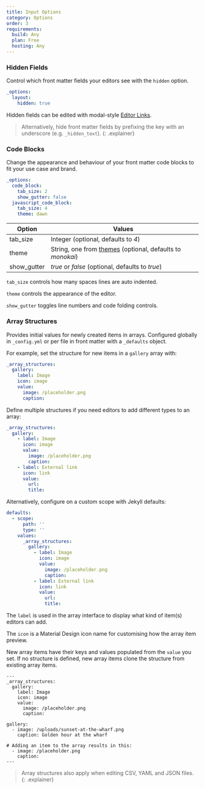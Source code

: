 ```yaml
---
title: Input Options
category: Options
order: 3
requirements:
  build: Any
  plan: Free
  hosting: Any
---
```


### Hidden Fields

Control which front matter fields your editors see with the `hidden` option.

```yaml
_options:
  layout:
    hidden: true
```

Hidden fields can be edited with modal-style [Editor Links](/editing/experience/editor-links/#front-matter-style).

> Alternatively, hide front matter fields by prefixing the key with an underscore (e.g. `_hidden_text`).
{: .explainer}

### Code Blocks

Change the appearance and behaviour of your front matter code blocks to fit your use case and brand.

```yaml
_options:
  code_block:
    tab_size: 2
    show_gutter: false
  javascript_code_block:
    tab_size: 4
    theme: dawn
```

| Option | Values |
| --- | --- |
| tab\_size | Integer (optional, defaults to *4*) |
| theme | String, one from [themes](https://github.com/ajaxorg/ace/tree/v1.2.9/lib/ace/theme) (optional, defaults to *monokai*) |
| show\_gutter | *true* or *false* (optional, defaults to *true*) |

`tab_size` controls how many spaces lines are auto indented.

`theme` controls the appearance of the editor.

`show_gutter` toggles line numbers and code folding controls.


### Array Structures

Provides initial values for newly created items in arrays. Configured globally in `_config.yml` or per file in front matter with a `_defaults` object.

For example, set the structure for new items in a `gallery` array with:

~~~yaml
_array_structures:
  gallery:
    label: Image
    icon: image
    value:
      image: /placeholder.png
      caption:
~~~

Define multiple structures if you need editors to add different types to an array:

~~~yaml
_array_structures:
  gallery:
    - label: Image
      icon: image
      value:
        image: /placeholder.png
        caption:
    - label: External link
      icon: link
      value:
        url:
        title:
~~~

Alternatively, configure on a custom scope with Jekyll defaults:

~~~yaml
defaults:
  - scope:
      path: ''
      type: ''
    values:
      _array_structures:
        gallery:
          - label: Image
            icon: image
            value:
              image: /placeholder.png
              caption:
          - label: External link
            icon: link
            value:
              url:
              title:
~~~


The `label` is used in the array interface to display what kind of item(s) editors can add.

The `icon` is a Material Design icon name for customising how the array item preview.

New array items have their keys and values populated from the `value` you set. If no structure is defined, new array items clone the structure from existing array items.

~~~liquid
---
_array_structures:
  gallery:
    label: Image
    icon: image
    value:
      image: /placeholder.png
      caption:

gallery:
  - image: /uploads/sunset-at-the-wharf.png
    caption: Golden hour at the wharf

# Adding an item to the array results in this:
  - image: /placeholder.png
    caption:
---
~~~

> Array structures also apply when editing CSV, YAML and JSON files.
{: .explainer}

